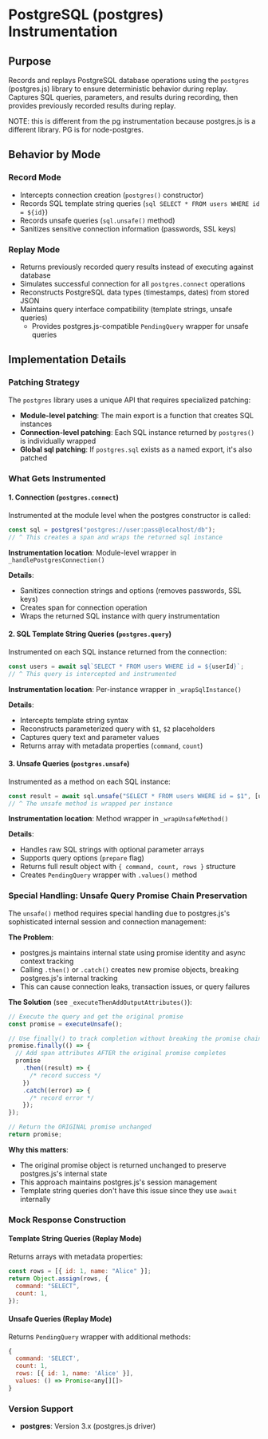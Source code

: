 # PostgreSQL (postgres) Instrumentation

## Purpose

Records and replays PostgreSQL database operations using the `postgres` (postgres.js) library to ensure deterministic behavior during replay. Captures SQL queries, parameters, and results during recording, then provides previously recorded results during replay.

NOTE: this is different from the pg instrumentation because postgres.js is a different library. PG is for node-postgres.

## Behavior by Mode

### Record Mode

- Intercepts connection creation (`postgres()` constructor)
- Records SQL template string queries (`sql SELECT * FROM users WHERE id = ${id}`)
- Records unsafe queries (`sql.unsafe()` method)
- Sanitizes sensitive connection information (passwords, SSL keys)

### Replay Mode

- Returns previously recorded query results instead of executing against database
- Simulates successful connection for all `postgres.connect` operations
- Reconstructs PostgreSQL data types (timestamps, dates) from stored JSON
- Maintains query interface compatibility (template strings, unsafe queries)
  - Provides postgres.js-compatible `PendingQuery` wrapper for unsafe queries

## Implementation Details

### Patching Strategy

The `postgres` library uses a unique API that requires specialized patching:

- **Module-level patching**: The main export is a function that creates SQL instances
- **Connection-level patching**: Each SQL instance returned by `postgres()` is individually wrapped
- **Global sql patching**: If `postgres.sql` exists as a named export, it's also patched

### What Gets Instrumented

#### 1. Connection (`postgres.connect`)

Instrumented at the module level when the postgres constructor is called:

```javascript
const sql = postgres("postgres://user:pass@localhost/db");
// ^ This creates a span and wraps the returned sql instance
```

**Instrumentation location**: Module-level wrapper in `_handlePostgresConnection()`

**Details**:

- Sanitizes connection strings and options (removes passwords, SSL keys)
- Creates span for connection operation
- Wraps the returned SQL instance with query instrumentation

#### 2. SQL Template String Queries (`postgres.query`)

Instrumented on each SQL instance returned from the connection:

```javascript
const users = await sql`SELECT * FROM users WHERE id = ${userId}`;
// ^ This query is intercepted and instrumented
```

**Instrumentation location**: Per-instance wrapper in `_wrapSqlInstance()`

**Details**:

- Intercepts template string syntax
- Reconstructs parameterized query with `$1`, `$2` placeholders
- Captures query text and parameter values
- Returns array with metadata properties (`command`, `count`)

#### 3. Unsafe Queries (`postgres.unsafe`)

Instrumented as a method on each SQL instance:

```javascript
const result = await sql.unsafe("SELECT * FROM users WHERE id = $1", [userId]);
// ^ The unsafe method is wrapped per instance
```

**Instrumentation location**: Method wrapper in `_wrapUnsafeMethod()`

**Details**:

- Handles raw SQL strings with optional parameter arrays
- Supports query options (`prepare` flag)
- Returns full result object with `{ command, count, rows }` structure
- Creates `PendingQuery` wrapper with `.values()` method

### Special Handling: Unsafe Query Promise Chain Preservation

The `unsafe()` method requires special handling due to postgres.js's sophisticated internal session and connection management:

**The Problem**:

- postgres.js maintains internal state using promise identity and async context tracking
- Calling `.then()` or `.catch()` creates new promise objects, breaking postgres.js's internal tracking
- This can cause connection leaks, transaction issues, or query failures

**The Solution** (see `_executeThenAddOutputAttributes()`):

```javascript
// Execute the query and get the original promise
const promise = executeUnsafe();

// Use finally() to track completion without breaking the promise chain
promise.finally(() => {
  // Add span attributes AFTER the original promise completes
  promise
    .then((result) => {
      /* record success */
    })
    .catch((error) => {
      /* record error */
    });
});

// Return the ORIGINAL promise unchanged
return promise;
```

**Why this matters**:

- The original promise object is returned unchanged to preserve postgres.js's internal state
- This approach maintains postgres.js's session management
- Template string queries don't have this issue since they use `await` internally

### Mock Response Construction

#### Template String Queries (Replay Mode)

Returns arrays with metadata properties:

```javascript
const rows = [{ id: 1, name: "Alice" }];
return Object.assign(rows, {
  command: "SELECT",
  count: 1,
});
```

#### Unsafe Queries (Replay Mode)

Returns `PendingQuery` wrapper with additional methods:

```javascript
{
  command: 'SELECT',
  count: 1,
  rows: [{ id: 1, name: 'Alice' }],
  values: () => Promise<any[][]>
}
```

### Version Support

- **postgres**: Version 3.x (postgres.js driver)
